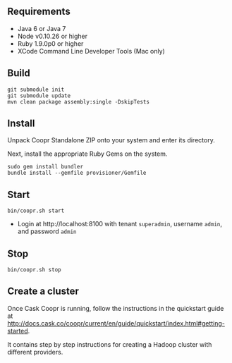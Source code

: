 ## Requirements
   * Java 6 or Java 7
   * Node v0.10.26 or higher
   * Ruby 1.9.0p0 or higher
   * XCode Command Line Developer Tools (Mac only)

## Build
```
git submodule init
git submodule update
mvn clean package assembly:single -DskipTests
```

## Install

Unpack Coopr Standalone ZIP onto your system and enter its directory.

Next, install the appropriate Ruby Gems on the system.
```
sudo gem install bundler
bundle install --gemfile provisioner/Gemfile
```

## Start
```
bin/coopr.sh start
```

   * Login at http://localhost:8100 with tenant `superadmin`, username `admin`, and password `admin`

## Stop
```
bin/coopr.sh stop
```

## Create a cluster
Once Cask Coopr is running, follow the instructions in the quickstart guide at 
http://docs.cask.co/coopr/current/en/guide/quickstart/index.html#getting-started.

It contains step by step instructions for creating a Hadoop cluster with different providers.
